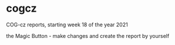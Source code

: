 # cogcz

COG-cz reports, starting week 18 of the year 2021

the Magic Button - make changes and create the report by yourself 
